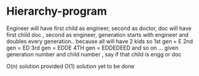 # Hierarchy-program
 Engineer will have first child as engineer, second as doctor, doc will have first child doc , second as engineer, generation starts with engineer and doubles every generation.. because all will have 2 kids so 1st gen = E 2nd gen = ED 3rd gen = EDDE 4TH gen = EDDEDEED and so on … given generation number and child number , say if that child is engg or doc
 
 O(n) solution provided
 O(1) solution yet to be done
